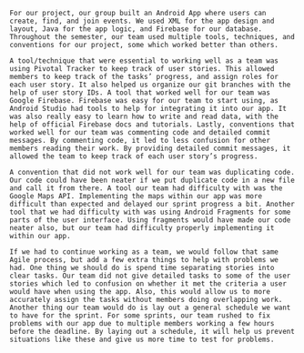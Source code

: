 	For our project, our group built an Android App where users can create, find, and join events. We used XML for the app design and layout, Java for the app logic, and Firebase for our database. Throughout the semester, our team used multiple tools, techniques, and conventions for our project, some which worked better than others.

	A tool/technique that were essential to working well as a team was using Pivotal Tracker to keep track of user stories. This allowed members to keep track of the tasks’ progress, and assign roles for each user story. It also helped us organize our git branches with the help of user story IDs. A tool that worked well for our team was Google Firebase. Firebase was easy for our team to start using, as Android Studio had tools to help for integrating it into our app. It was also really easy to learn how to write and read data, with the help of official Firebase docs and tutorials. Lastly, conventions that worked well for our team was commenting code and detailed commit messages. By commenting code, it led to less confusion for other members reading their work. By providing detailed commit messages, it allowed the team to keep track of each user story’s progress.

	A convention that did not work well for our team was duplicating code. Our code could have been neater if we put duplicate code in a new file and call it from there. A tool our team had difficulty with was the Google Maps API. Implementing the maps within our app was more difficult than expected and delayed our sprint progress a bit. Another tool that we had difficulty with was using Android Fragments for some parts of the user interface. Using fragments would have made our code neater also, but our team had difficulty properly implementing it within our app.

	If we had to continue working as a team, we would follow that same Agile process, but add a few extra things to help with problems we had. One thing we should do is spend time separating stories into clear tasks. Our team did not give detailed tasks to some of the user stories which led to confusion on whether it met the criteria a user would have when using the app. Also, this would allow us to more accurately assign the tasks without members doing overlapping work. Another thing our team would do is lay out a general schedule we want to have for the sprint. For some sprints, our team rushed to fix problems with our app due to multiple members working a few hours before the deadline. By laying out a schedule, it will help us prevent situations like these and give us more time to test for problems.
